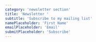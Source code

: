 ```yaml
---
category: 'newsletter section'
title: 'Newsletter '
subtitle: 'Subscribe to my mailing list'
namePlaceholder: 'First Name'
emailPlaceholder: 'Email'
submitPlaceholder: 'Subscribe'
---
```

